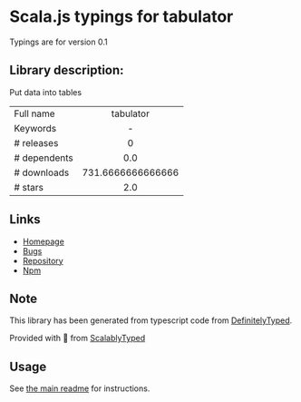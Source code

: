 
# Scala.js typings for tabulator

Typings are for version 0.1

## Library description:
Put data into tables

|                    |                 |
| ------------------ | :-------------: |
| Full name          | tabulator |
| Keywords           | - |
| # releases         | 0 |
| # dependents       | 0.0 |
| # downloads        | 731.6666666666666 |
| # stars            | 2.0 |

## Links
- [Homepage](https://github.com/codenautas/tabulator#readme)
- [Bugs](https://github.com/codenautas/tabulator/issues)
- [Repository](https://github.com/codenautas/tabulator)
- [Npm](https://www.npmjs.com/package/tabulator)
    


## Note
This library has been generated from typescript code from [DefinitelyTyped](https://definitelytyped.org).

Provided with :purple_heart: from [ScalablyTyped](https://github.com/oyvindberg/ScalablyTyped)

## Usage
See [the main readme](../../readme.md) for instructions.


